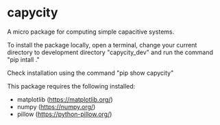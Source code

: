 # capycity

A micro package for computing simple capacitive systems.

To install the package locally, open a terminal, change your current directory to development directory "capycity_dev" and run the command "pip intall ."

Check installation using the command "pip show capycity"

This package requires the following installed:
- matplotlib (https://matplotlib.org/)
- numpy (https://numpy.org/)
- pillow (https://python-pillow.org/)
